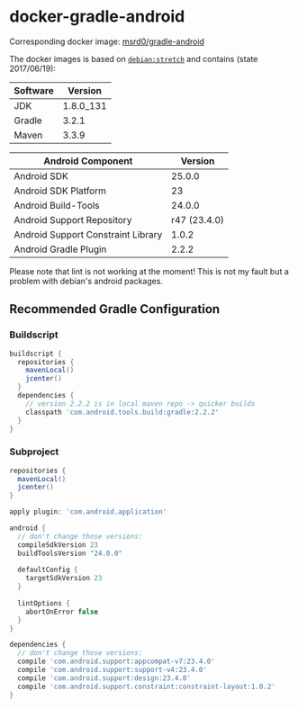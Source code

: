 # docker-gradle-android

Corresponding docker image: [msrd0/gradle-android](https://hub.docker.com/r/msrd0/gradle-android/)

The docker images is based on [`debian:stretch`](https://hub.docker.com/_/debian/) and contains (state 2017/06/19):

Software | Version
----------|--------
JDK | 1.8.0_131
Gradle | 3.2.1
Maven | 3.3.9

Android Component | Version
------------------|--------
Android SDK | 25.0.0
Android SDK Platform | 23
Android Build-Tools | 24.0.0
Android Support Repository | r47 (23.4.0)
Android Support Constraint Library | 1.0.2
Android Gradle Plugin | 2.2.2

Please note that lint is not working at the moment! This is not my fault but a problem with debian's android packages.

## Recommended Gradle Configuration

### Buildscript

```gradle
buildscript {
  repositories {
    mavenLocal()
    jcenter()
  }
  dependencies {
    // version 2.2.2 is in local maven repo -> quicker builds
    classpath 'com.android.tools.build:gradle:2.2.2'
  }
}
```

### Subproject

```gradle
repositories {
  mavenLocal()
  jcenter()
}

apply plugin: 'com.android.application'

android {
  // don't change those versions:
  compileSdkVersion 23
  buildToolsVersion "24.0.0"
  
  defaultConfig {
    targetSdkVersion 23
  }
  
  lintOptions {
    abortOnError false
  }
}

dependencies {
  // don't change those versions:
  compile 'com.android.support:appcompat-v7:23.4.0'
  compile 'com.android.support:support-v4:23.4.0'
  compile 'com.android.support:design:23.4.0'
  compile 'com.android.support.constraint:constraint-layout:1.0.2'
}
```
